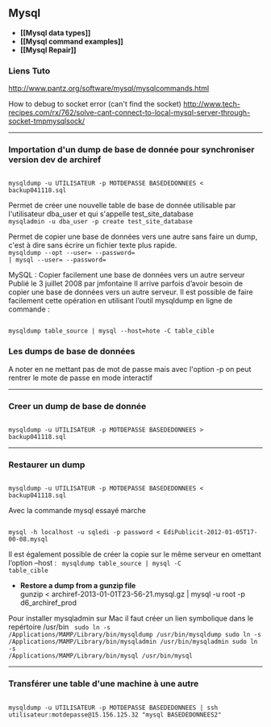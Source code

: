 ## Mysql

* **[[Mysql data types]]**
* **[[Mysql command examples]]**
* **[[Mysql Repair]]**

### Liens Tuto 
http://www.pantz.org/software/mysql/mysqlcommands.html    

How to debug to socket error (can't find the socket)
http://www.tech-recipes.com/rx/762/solve-cant-connect-to-local-mysql-server-through-socket-tmpmysqlsock/


***

### Importation d'un dump de base de donnée pour synchroniser version dev de archiref

<code>
mysqldump -u UTILISATEUR -p MOTDEPASSE BASEDEDONNEES < backup041118.sql
</code>



Permet de créer une nouvelle table de base de donnée utilisable par l'utilisateur dba_user et qui s'appelle test_site_database 
<code>
mysqladmin -u dba_user -p create test_site_database 
</code>

Permet de copier une base de données vers une autre sans faire un dump, c'est à dire sans écrire un fichier texte plus rapide. 
<code>
mysqldump --opt --user=<user> --password=<password> <original database> | mysql --user=<user> --password=<password> <new database>
</code>

MySQL : Copier facilement une base de données vers un autre serveur
Publié le 3 juillet 2008 par jmfontaine
Il arrive parfois d’avoir besoin de copier une base de données vers un autre serveur. Il est possible de faire facilement cette opération en utilisant l’outil mysqldump en ligne de commande :

<code>
mysqldump table_source | mysql --host=hote -C table_cible
</code>

<h3>Les dumps de base de données</h3>
A noter en ne mettant pas de mot de passe mais avec l'option -p on peut rentrer le mote de passe en mode interactif

***

### Creer un dump de base de donnée
<code>
mysqldump -u UTILISATEUR -p MOTDEPASSE BASEDEDONNEES > backup041118.sql
</code>

***

### Restaurer un dump  
<code>
mysqldump -u UTILISATEUR -p MOTDEPASSE BASEDEDONNEES < backup041118.sql
</code>

Avec la commande mysql essayé marche
 
<code>
mysql -h localhost -u sqledi -p password < EdiPublicit-2012-01-05T17-00-08.mysql
</code>


Il est également possible de créer la copie sur le même serveur en omettant l’option –host :
<code>
mysqldump table_source | mysql -C table_cible
</code>

* **Restore a dump from a gunzip file**    
gunzip < archiref-2013-01-01T23-56-21.mysql.gz | mysql -u root -p d6_archiref_prod

Pour installer mysqladmin sur Mac il faut créer un lien symbolique dans le repértoire  /usr/bin
<code>
sudo  ln -s /Applications/MAMP/Library/bin/mysqldump /usr/bin/mysqldump
sudo  ln -s /Applications/MAMP/Library/bin/mysqladmin /usr/bin/mysqladmin
sudo ln -s /Applications/MAMP/Library/bin/mysql /usr/bin/mysql 
</code>

***

### Transférer une table d'une machine à une autre
<code>
mysqldump -u UTILISATEUR -p MOTDEPASSE BASEDEDONNEES | ssh utilisateur:motdepasse@15.156.125.32 "mysql BASEDEDONNEES2"
</code>
